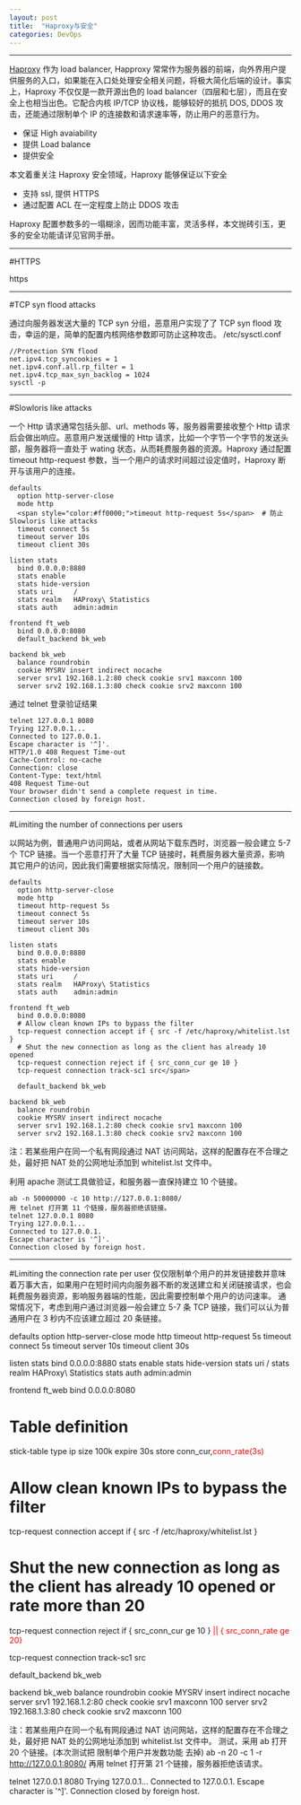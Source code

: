 ```yaml
---
layout: post
title:  "Haproxy与安全"
categories: DevOps
---
```


----------

[Haproxy](http://docs.openstack.org/ha-guide/controller-ha-haproxy.html)
作为 load balancer, Happroxy 常常作为服务器的前端，向外界用户提供服务的入口，如果能在入口处处理安全相关问题，将极大简化后端的设计。事实上，Haproxy 不仅仅是一款开源出色的 load balancer（四层和七层），而且在安全上也相当出色。它配合内核 IP/TCP 协议栈，能够较好的抵抗 DOS, DDOS 攻击，还能通过限制单个 IP 的连接数和请求速率等，防止用户的恶意行为。

- 保证 High avaiability
- 提供 Load balance
- 提供安全

本文着重关注 Haproxy 安全领域，Haproxy 能够保证以下安全

- 支持 ssl, 提供 HTTPS
- 通过配置 ACL 在一定程度上防止 DDOS 攻击 

Haproxy
配置参数多的一塌糊涂，因而功能丰富，灵活多样，本文抛砖引玉，更多的安全功能请详见官网手册。

----------

#HTTPS

https

----------

#TCP syn flood attacks

通过向服务器发送大量的 TCP syn 分组，恶意用户实现了了 TCP syn flood 攻击，幸运的是，简单的配置内核网络参数即可防止这种攻击。 
/etc/sysctl.conf

```
//Protection SYN flood
net.ipv4.tcp_syncookies = 1
net.ipv4.conf.all.rp_filter = 1
net.ipv4.tcp_max_syn_backlog = 1024 
sysctl -p
```
----------
#Slowloris like attacks
 
  一个 Http 请求通常包括头部、url、methods 等，服务器需要接收整个 Http 请求后会做出响应。恶意用户发送缓慢的 Http 请求，比如一个字节一个字节的发送头部，服务器将一直处于 wating 状态，从而耗费服务器的资源。Haproxy 通过配置 timeout http-request 参数，当一个用户的请求时间超过设定值时，Haproxy 断开与该用户的连接。

```  
defaults
  option http-server-close
  mode http
  <span style="color:#ff0000;">timeout http-request 5s</span>  # 防止 Slowloris like attacks
  timeout connect 5s
  timeout server 10s
  timeout client 30s

listen stats
  bind 0.0.0.0:8880
  stats enable
  stats hide-version
  stats uri     /
  stats realm   HAProxy\ Statistics
  stats auth    admin:admin

frontend ft_web
  bind 0.0.0.0:8080
  default_backend bk_web

backend bk_web
  balance roundrobin
  cookie MYSRV insert indirect nocache
  server srv1 192.168.1.2:80 check cookie srv1 maxconn 100
  server srv2 192.168.1.3:80 check cookie srv2 maxconn 100
```

通过 telnet 登录验证结果


```
telnet 127.0.0.1 8080
Trying 127.0.0.1...
Connected to 127.0.0.1.
Escape character is '^]'.
HTTP/1.0 408 Request Time-out
Cache-Control: no-cache
Connection: close
Content-Type: text/html
408 Request Time-out
Your browser didn't send a complete request in time.
Connection closed by foreign host.
```

----------

#Limiting the number of connections per users
 
  以网站为例，普通用户访问网站，或者从网站下载东西时，浏览器一般会建立 5-7 个 TCP 链接。当一个恶意打开了大量 TCP 链接时，耗费服务器大量资源，影响其它用户的访问，因此我们需要根据实际情况，限制同一个用户的链接数。

```
defaults
  option http-server-close
  mode http
  timeout http-request 5s
  timeout connect 5s
  timeout server 10s
  timeout client 30s

listen stats
  bind 0.0.0.0:8880
  stats enable
  stats hide-version
  stats uri     /
  stats realm   HAProxy\ Statistics
  stats auth    admin:admin

frontend ft_web
  bind 0.0.0.0:8080
  # Allow clean known IPs to bypass the filter
  tcp-request connection accept if { src -f /etc/haproxy/whitelist.lst }
  # Shut the new connection as long as the client has already 10 opened 
  tcp-request connection reject if { src_conn_cur ge 10 }
  tcp-request connection track-sc1 src</span>

  default_backend bk_web

backend bk_web
  balance roundrobin
  cookie MYSRV insert indirect nocache
  server srv1 192.168.1.2:80 check cookie srv1 maxconn 100
  server srv2 192.168.1.3:80 check cookie srv2 maxconn 100
```

注：若某些用户在同一个私有网段通过 NAT 访问网站，这样的配置存在不合理之处，最好把 NAT 处的公网地址添加到 whitelist.lst 文件中。

利用 apache 测试工具做验证，和服务器一直保持建立 10 个链接。

```
ab -n 50000000 -c 10 http://127.0.0.1:8080/
用 telnet 打开第 11 个链接，服务器拒绝该链接。
telnet 127.0.0.1 8080
Trying 127.0.0.1...
Connected to 127.0.0.1.
Escape character is '^]'.
Connection closed by foreign host.
```
----------

#Limiting the connection rate per user
  仅仅限制单个用户的并发链接数并意味着万事大吉，如果用户在短时间内向服务器不断的发送建立和关闭链接请求，也会耗费服务器资源，影响服务器端的性能，因此需要控制单个用户的访问速率。
  通常情况下，考虑到用户通过浏览器一般会建立 5-7 条 TCP 链接，我们可以认为普通用户在 3 秒内不应该建立超过 20 条链接。
  
  defaults
  option http-server-close
  mode http
  timeout http-request 5s
  timeout connect 5s
  timeout server 10s
  timeout client 30s

listen stats
  bind 0.0.0.0:8880
  stats enable
  stats hide-version
  stats uri     /
  stats realm   HAProxy\ Statistics
  stats auth    admin:admin

frontend ft_web
  bind 0.0.0.0:8080

  # Table definition  
  stick-table type ip size 100k expire 30s store conn_cur,<span style="color:#ff0000;">conn_rate(3s)</span>

  # Allow clean known IPs to bypass the filter
  tcp-request connection accept if { src -f /etc/haproxy/whitelist.lst }
  # Shut the new connection as long as the client has already 10 opened or rate more than 20
  tcp-request connection reject if { src_conn_cur ge 10 } <span style="color:#ff0000;">|| { src_conn_rate ge 20}</span>

  tcp-request connection track-sc1 src

  default_backend bk_web

backend bk_web
  balance roundrobin
  cookie MYSRV insert indirect nocache
  server srv1 192.168.1.2:80 check cookie srv1 maxconn 100
  server srv2 192.168.1.3:80 check cookie srv2 maxconn 100
  
  注：若某些用户在同一个私有网段通过 NAT 访问网站，这样的配置存在不合理之处，最好把 NAT 处的公网地址添加到 whitelist.lst 文件中。
测试，采用 ab 打开 20 个链接。(本次测试把 限制单个用户并发数功能 去掉)
ab -n 20 -c 1 -r http://127.0.0.1:8080/
再用 telnet 打开第 21 个链接，服务器拒绝该请求。

telnet 127.0.0.1 8080
Trying 127.0.0.1...
Connected to 127.0.0.1.
Escape character is '^]'.
Connection closed by foreign host.